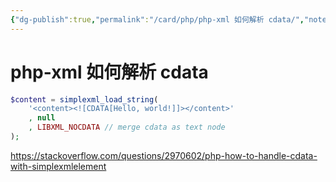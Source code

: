 ```yaml
---
{"dg-publish":true,"permalink":"/card/php/php-xml 如何解析 cdata/","noteIcon":"2","created":"2021-07-19T13:16:31+08:00","updated":"2024-04-18T16:27:43+08:00"}
---
```



# php-xml 如何解析 cdata

```php
$content = simplexml_load_string(
    '<content><![CDATA[Hello, world!]]></content>'
    , null
    , LIBXML_NOCDATA // merge cdata as text node
);
```

https://stackoverflow.com/questions/2970602/php-how-to-handle-cdata-with-simplexmlelement
